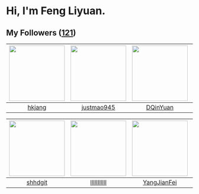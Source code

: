 # Hi, I'm Feng Liyuan.

## My Followers ([121](https://github.com/SunRunAway?tab=followers))

| <img src="https://avatars.githubusercontent.com/u/3069493?v=4" width="150" height="150" /> | <img src="https://avatars.githubusercontent.com/u/619331?v=4" width="150" height="150" /> | <img src="https://avatars.githubusercontent.com/u/23725000?v=4" width="150" height="150" /> | <img src="https://avatars.githubusercontent.com/u/1459834?v=4" width="150" height="150" /> |
| :----------------------------------------------------------------------------------------: | :---------------------------------------------------------------------------------------: | :-----------------------------------------------------------------------------------------: | :----------------------------------------------------------------------------------------: |
|                             [hkjang](https://github.com/hkjang)                            |                        [justmao945](https://github.com/justmao945)                        |                           [DQinYuan](https://github.com/DQinYuan)                           |                        [songjiayang](https://github.com/songjiayang)                       |

| <img src="https://avatars.githubusercontent.com/u/11549583?v=4" width="150" height="150" /> | <img src="https://avatars.githubusercontent.com/u/16208288?v=4" width="150" height="150" /> | <img src="https://avatars.githubusercontent.com/u/16703333?v=4" width="150" height="150" /> | <img src="https://avatars.githubusercontent.com/u/1814146?v=4" width="150" height="150" /> |
| :-----------------------------------------------------------------------------------------: | :-----------------------------------------------------------------------------------------: | :-----------------------------------------------------------------------------------------: | :----------------------------------------------------------------------------------------: |
|                            [shhdgit](https://github.com/shhdgit)                            |                        [llllIIIllll](https://github.com/llllIIIllll)                        |                        [YangJianFei](https://github.com/YangJianFei)                        |                            [rwifeng](https://github.com/rwifeng)                           |